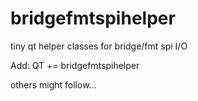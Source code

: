# bridgefmtspihelper
tiny qt helper classes for bridge/fmt spi I/O

Add: QT += bridgefmtspihelper

others might follow...
